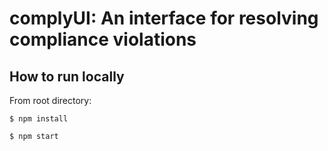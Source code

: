 # complyUI: An interface for resolving compliance violations

## How to run locally
From root directory:

`$ npm install`

`$ npm start`
